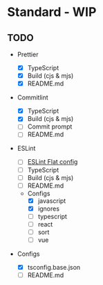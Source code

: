 # Standard - WIP

## TODO

- Prettier

  - [x] TypeScript
  - [x] Build (cjs & mjs)
  - [x] README.md

- Commitlint

  - [x] TypeScript
  - [x] Build (cjs & mjs)
  - [ ] Commit prompt
  - [ ] README.md

- ESLint

  - [ ] [ESLint Flat config](https://eslint.org/docs/latest/use/configure/configuration-files-new)
  - [ ] TypeScript
  - [ ] Build (cjs & mjs)
  - [ ] README.md
  - Configs
    - [x] javascript
    - [x] ignores
    - [ ] typescript
    - [ ] react
    - [ ] sort
    - [ ] vue

- Configs

  - [x] tsconfig.base.json
  - [ ] README.md
